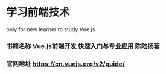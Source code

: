 # 学习前端技术
only for new learner to study Vue.js
### 书籍名称 Vue.js前端开发	快速入门与专业应用  陈陆扬著
###  官网地址 https://cn.vuejs.org/v2/guide/
